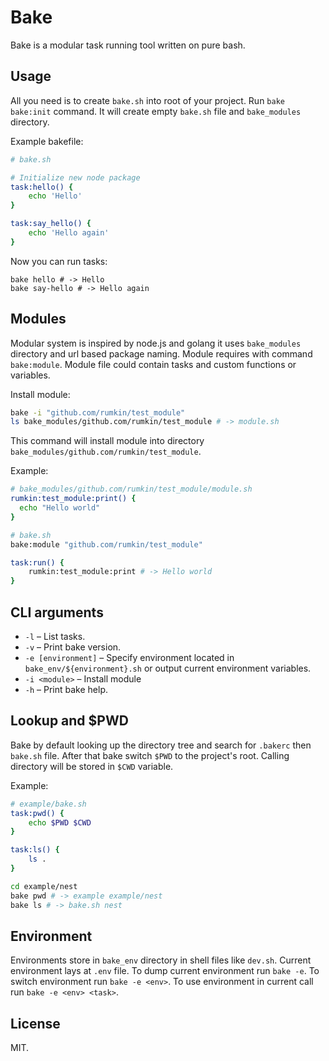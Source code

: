 # Bake

Bake is a modular task running tool written on pure bash.

## Usage

All you need is to create `bake.sh` into root of your project. Run `bake bake:init`
command. It will create empty `bake.sh` file and `bake_modules` directory.

Example bakefile:

```bash
# bake.sh

# Initialize new node package
task:hello() {
    echo 'Hello'
}

task:say_hello() {
    echo 'Hello again'
}
```

Now you can run tasks:

```shell
bake hello # -> Hello
bake say-hello # -> Hello again
```

## Modules

Modular system is inspired by node.js and golang it uses `bake_modules` directory
and url based package naming. Module requires with command `bake:module`.
Module file could contain tasks and custom functions or variables.

Install module:
```bash
bake -i "github.com/rumkin/test_module"
ls bake_modules/github.com/rumkin/test_module # -> module.sh
```

This command will install module into directory
`bake_modules/github.com/rumkin/test_module`.

Example:
```bash
# bake_modules/github.com/rumkin/test_module/module.sh
rumkin:test_module:print() {
  echo "Hello world"
}

# bake.sh
bake:module "github.com/rumkin/test_module"

task:run() {
    rumkin:test_module:print # -> Hello world
}
```

## CLI arguments

* `-l` – List tasks.
* `-v` – Print bake version.
* `-e [environment]` – Specify environment located in `bake_env/${environment}.sh` or output current environment variables.
* `-i <module>` – Install module
* `-h` – Print bake help.

## Lookup and $PWD

Bake by default looking up the directory tree and search for `.bakerc` then `bake.sh`
file. After that bake switch `$PWD` to the project's root. Calling directory will be stored in `$CWD` variable.

Example:

```bash
# example/bake.sh
task:pwd() {
    echo $PWD $CWD
}

task:ls() {
    ls .
}
```

```bash
cd example/nest
bake pwd # -> example example/nest
bake ls # -> bake.sh nest
```

## Environment

Environments store in `bake_env` directory in shell files like `dev.sh`. Current
environment lays at `.env` file. To dump current environment run `bake -e`. To
switch environment run `bake -e <env>`. To use environment in current
call run `bake -e <env> <task>`.

## License

MIT.

